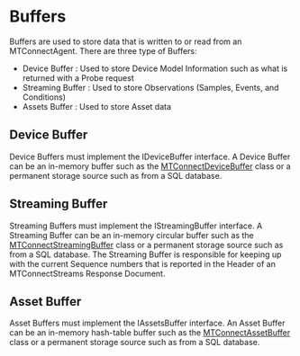 # Buffers
Buffers are used to store data that is written to or read from an MTConnectAgent. There are three type of Buffers:
- Device Buffer : Used to store Device Model Information such as what is returned with a Probe request
- Streaming Buffer : Used to store Observations (Samples, Events, and Conditions)
- Assets Buffer : Used to store Asset data

## Device Buffer
Device Buffers must implement the IDeviceBuffer interface. A Device Buffer can be an in-memory buffer such as the [MTConnectDeviceBuffer](MTConnectDeviceBuffer.cs) class or a permanent storage source such as from a SQL database.

## Streaming Buffer
Streaming Buffers must implement the IStreamingBuffer interface. A Streaming Buffer can be an in-memory circular buffer such as the [MTConnectStreamingBuffer](MTConnectStreamingBuffer.cs) class or a permanent storage source such as from a SQL database. The Streaming Buffer is responsible for keeping up with the current Sequence numbers that is reported in the Header of an MTConnectStreams Response Document.

## Asset Buffer
Asset Buffers must implement the IAssetsBuffer interface. An Asset Buffer can be an in-memory hash-table buffer such as the [MTConnectAssetBuffer](MTConnectAssetBuffer.cs) class or a permanent storage source such as from a SQL database.
